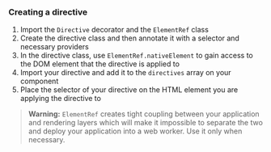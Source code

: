 ### Creating a directive
1. Import the `Directive` decorator and the `ElementRef` class
2. Create the directive class and then annotate it with a selector and necessary providers
3. In the directive class, use `ElementRef.nativeElement` to gain access to the DOM element that the directive is applied to
4. Import your directive and add it to the `directives` array on your component
5. Place the selector of your directive on the HTML element you are applying the directive to

> **Warning:** `ElementRef` creates tight coupling between your application and rendering layers which will make it impossible to separate the two and deploy your application into a web worker. Use it only when necessary.

